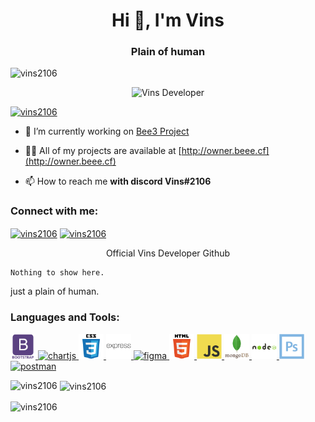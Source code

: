 <h1 align="center">Hi 👋, I'm Vins</h1>
<h3 align="center">Plain of human</h3>

<p align="left"> <img src="https://komarev.com/ghpvc/?username=vins2106&label=Profile%20views&color=0e75b6&style=flat" alt="vins2106" /> </p>

<p align="center">
  <img src="https://cdn.discordapp.com/avatars/770168543991824405/e4762d712e181552413a01c9d4278b1f.png?size=4096" alt="Vins Developer"/>
<p align="left"> <a href="https://github.com/ryo-ma/github-profile-trophy"><img src="https://github-profile-trophy.vercel.app/?username=vins2106" alt="vins2106" /></a> </p>

- 🔭 I’m currently working on [Bee3 Project](http://beee.cf)

- 👨‍💻 All of my projects are available at [http://owner.beee.cf](http://owner.beee.cf)

- 📫 How to reach me **with discord Vins#2106**

<h3 align="left">Connect with me:</h3>
<p align="left">
<a href="https://twitter.com/Vins2106_" target="blank"><img align="center" src="https://raw.githubusercontent.com/rahuldkjain/github-profile-readme-generator/master/src/images/icons/Social/twitter.svg" alt="vins2106" height="30" width="40" /></a>
<a href="https://www.youtube.com/c/Vins2106" target="blank"><img align="center" src="https://raw.githubusercontent.com/rahuldkjain/github-profile-readme-generator/master/src/images/icons/Social/youtube.svg" alt="vins2106" height="30" width="40" /></a>
</p>
<p align="center">
  Official Vins Developer Github
 </p>

```
Nothing to show here.
```
just a plain of human.

<h3 align="left">Languages and Tools:</h3>
<p align="left"> <a href="https://getbootstrap.com" target="_blank"> <img src="https://raw.githubusercontent.com/devicons/devicon/master/icons/bootstrap/bootstrap-plain-wordmark.svg" alt="bootstrap" width="40" height="40"/> </a> <a href="https://www.chartjs.org" target="_blank"> <img src="https://www.chartjs.org/media/logo-title.svg" alt="chartjs" width="40" height="40"/> </a> <a href="https://www.w3schools.com/css/" target="_blank"> <img src="https://raw.githubusercontent.com/devicons/devicon/master/icons/css3/css3-original-wordmark.svg" alt="css3" width="40" height="40"/> </a> <a href="https://expressjs.com" target="_blank"> <img src="https://raw.githubusercontent.com/devicons/devicon/master/icons/express/express-original-wordmark.svg" alt="express" width="40" height="40"/> </a> <a href="https://www.figma.com/" target="_blank"> <img src="https://www.vectorlogo.zone/logos/figma/figma-icon.svg" alt="figma" width="40" height="40"/> </a> <a href="https://www.w3.org/html/" target="_blank"> <img src="https://raw.githubusercontent.com/devicons/devicon/master/icons/html5/html5-original-wordmark.svg" alt="html5" width="40" height="40"/> </a> <a href="https://developer.mozilla.org/en-US/docs/Web/JavaScript" target="_blank"> <img src="https://raw.githubusercontent.com/devicons/devicon/master/icons/javascript/javascript-original.svg" alt="javascript" width="40" height="40"/> </a> <a href="https://www.mongodb.com/" target="_blank"> <img src="https://raw.githubusercontent.com/devicons/devicon/master/icons/mongodb/mongodb-original-wordmark.svg" alt="mongodb" width="40" height="40"/> </a> <a href="https://nodejs.org" target="_blank"> <img src="https://raw.githubusercontent.com/devicons/devicon/master/icons/nodejs/nodejs-original-wordmark.svg" alt="nodejs" width="40" height="40"/> </a> <a href="https://www.photoshop.com/en" target="_blank"> <img src="https://raw.githubusercontent.com/devicons/devicon/master/icons/photoshop/photoshop-line.svg" alt="photoshop" width="40" height="40"/> </a> <a href="https://postman.com" target="_blank"> <img src="https://www.vectorlogo.zone/logos/getpostman/getpostman-icon.svg" alt="postman" width="40" height="40"/> </a> </p>

<p><img align="left" src="https://github-readme-stats.vercel.app/api/top-langs?username=vins2106&show_icons=true&locale=en&layout=compact" alt="vins2106" /></p>

<p>&nbsp;<img align="center" src="https://github-readme-stats.vercel.app/api?username=vins2106&show_icons=true&locale=en" alt="vins2106" /></p>

<p><img align="center" src="https://github-readme-streak-stats.herokuapp.com/?user=vins2106&" alt="vins2106" /></p>
